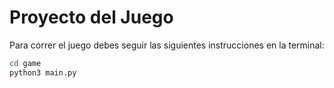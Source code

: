 # Proyecto del Juego

Para correr el juego debes seguir las siguientes instrucciones en la terminal:
```sh
cd game
python3 main.py
```